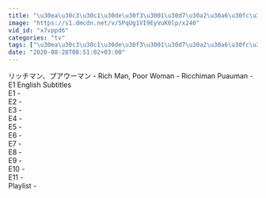 ```yaml
---
title: "\u30ea\u30c3\u30c1\u30de\u30f3\u3001\u30d7\u30a2\u30a6\u30fc\u30de\u30f3 - Rich Man, Poor Woman - Ricchiman Puauman - E1 English Subtitles"
image: "https://s1.dmcdn.net/v/SPqUg1VI9EyVuK0lp/x240"
vid_id: "x7vppd6"
categories: "tv"
tags: ["\u30ea\u30c3\u30c1\u30de\u30f3\u3001\u30d7\u30a2\u30a6\u30fc\u30de\u30f3","Woman","Ricchiman"]
date: "2020-08-28T08:51:02+03:00"
---
```

リッチマン、プアウーマン -  Rich Man, Poor Woman - Ricchiman Puauman - E1 English Subtitles  <br>E1 -   <br>E2 -   <br>E3 -   <br>E4 -   <br>E5 -   <br>E6 -   <br>E7 -   <br>E8 -   <br>E9 -   <br>E10 -   <br>E11 -   <br>Playlist - 
